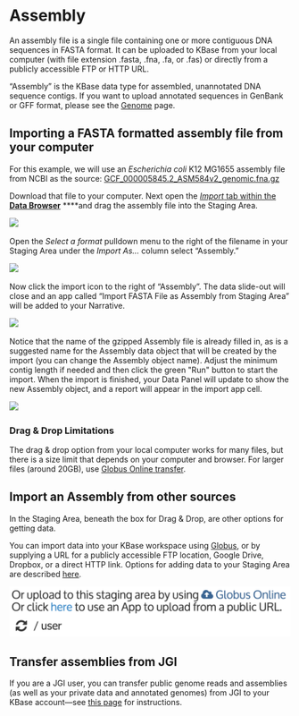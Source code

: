 # Assembly

An assembly file is a single file containing one or more contiguous DNA sequences in FASTA format. It can be uploaded to KBase from your local computer \(with file extension .fasta, .fna, .fa, or .fas\) or directly from a publicly accessible FTP or HTTP URL.

“Assembly” is the KBase data type for assembled, unannotated DNA sequence contigs. If you want to upload annotated sequences in GenBank or GFF format, please see the [Genome](genome.md) page.

## Importing a FASTA formatted assembly file from your computer

For this example, we will use an _Escherichia coli_ K12 MG1655 assembly file from NCBI as the source: [GCF\_000005845.2\_ASM584v2\_genomic.fna.gz](ftp://ftp.ncbi.nlm.nih.gov/genomes/all/GCF/000/005/845/GCF_000005845.2_ASM584v2/GCF_000005845.2_ASM584v2_genomic.fna.gz)

Download that file to your computer. Next open the [_Import_ tab within the **Data Browser**](../../getting-started/narrative-user-guide/add-data-to-your-narrative.md) ****and drag the assembly file into the Staging Area.

![](http://kbase.us/wp-content/uploads/2018/02/dragging-assembly-into-staging-1.jpg)

Open the _Select a format_ pulldown menu to the right of the filename in your Staging Area under the _Import As..._ column select “Assembly.”

![](http://kbase.us/wp-content/uploads/2018/02/Screen-Shot-2018-02-16-at-1.24.22-PM.png)

Now click the import icon to the right of “Assembly”. The data slide-out will close and an app called “Import FASTA File as Assembly from Staging Area” will be added to your Narrative.

![](http://kbase.us/wp-content/uploads/2018/02/Screen-Shot-2018-02-16-at-1.27.11-PM.png)

Notice that the name of the gzipped Assembly file is already filled in, as is a suggested name for the Assembly data object that will be created by the import \(you can change the Assembly object name\). Adjust the minimum contig length if needed and then click the green "Run" button to start the import. When the import is finished, your Data Panel will update to show the new Assembly object, and a report will appear in the import app cell.

![](http://kbase.us/wp-content/uploads/2018/02/Screen-Shot-2018-02-16-at-1.36.37-PM.png)

### **Drag & Drop Limitations**

The drag & drop option from your local computer works for many files, but there is a size limit that depends on your computer and browser. For larger files \(around 20GB\), use [Globus Online transfer](../globus.md). 

## Import an Assembly from other sources

In the Staging Area, beneath the box for Drag & Drop, are other options for getting data.  
  
You can import data into your KBase workspace using [Globus](http://kbase.us/transfer-data-from-globus-to-kbase/), or by supplying a URL for a publicly accessible FTP location, Google Drive, Dropbox, or a direct HTTP link. Options for adding data to your Staging Area are described [here](../../getting-started/narrative-user-guide/add-data-to-your-narrative.md).

![](../../.gitbook/assets/user_refresh.png)

## **Transfer assemblies from JGI**

If you are a JGI user, you can transfer public genome reads and assemblies \(as well as your private data and annotated genomes\) from JGI to your KBase account—see [this page](../jgi-data.md) for instructions.

